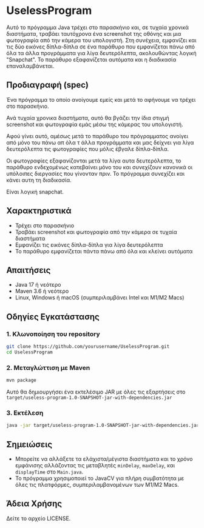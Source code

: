 # UselessProgram

Αυτό το πρόγραμμα Java τρέχει στο παρασκήνιο και, σε τυχαία χρονικά διαστήματα, τραβάει ταυτόχρονα ένα screenshot της οθόνης και μια φωτογραφία από την κάμερα του υπολογιστή. Στη συνέχεια, εμφανίζει και τις δύο εικόνες δίπλα-δίπλα σε ένα παράθυρο που εμφανίζεται πάνω από όλα τα άλλα προγράμματα για λίγα δευτερόλεπτα, ακολουθώντας λογική "Snapchat". Το παράθυρο εξαφανίζεται αυτόματα και η διαδικασία επαναλαμβάνεται.

## Προδιαγραφή (spec)
Ένα πρόγραμμα το οποίο ανοίγουμε εμείς και μετά το αφήνουμε να τρέχει στο παρασκήνιο.

Ανά τυχαία χρονικα διαστήματα, αυτό θα βγάζει την ίδια στιγμή screenshot και φωτογραφία εμάς μέσω της κάμερας του υπολογιστή.

Αφού γίνει αυτό, αμέσως μετά το παράθυρο του πρόγραμματος ανοίγει από μόνο του πάνω απ όλα τ άλλα προγράμματα και μας δείχνει για λίγα δευτερόλεπτα τις φωτογραφίες που μόλις έβγαλε δίπλα-δίπλα.

Οι φωτογραφίες εξαφανίζονται μετά τα λίγα αυτα δευτερόλεπτα, το παράθυρο ενδεχομένως κατεβαίνει μόνο του και συνεχίζουν κανονικά οι υπόλοιπες διεργασίες που γίνονταν πριν. Το πρόγραμμα συνεχίζει και κάνει αυτη τη διαδικασία.

Είναι λογική snapchat.

## Χαρακτηριστικά
- Τρέχει στο παρασκήνιο
- Τραβάει screenshot και φωτογραφία από την κάμερα σε τυχαία διαστήματα
- Εμφανίζει τις εικόνες δίπλα-δίπλα για λίγα δευτερόλεπτα
- Το παράθυρο εμφανίζεται πάντα πάνω από όλα και κλείνει αυτόματα

## Απαιτήσεις
- Java 17 ή νεότερο
- Maven 3.6 ή νεότερο
- Linux, Windows ή macOS (συμπεριλαμβάνει Intel και M1/M2 Macs)

## Οδηγίες Εγκατάστασης

### 1. Κλωνοποίηση του repository
```bash
git clone https://github.com/yourusername/UselessProgram.git
cd UselessProgram
```

### 2. Μεταγλώττιση με Maven
```bash
mvn package
```
Αυτό θα δημιουργήσει ένα εκτελέσιμο JAR με όλες τις εξαρτήσεις στο `target/useless-program-1.0-SNAPSHOT-jar-with-dependencies.jar`

### 3. Εκτέλεση
```bash
java -jar target/useless-program-1.0-SNAPSHOT-jar-with-dependencies.jar
```

## Σημειώσεις
- Μπορείτε να αλλάξετε τα ελάχιστα/μέγιστα διαστήματα και το χρόνο εμφάνισης αλλάζοντας τις μεταβλητές `minDelay`, `maxDelay`, και `displayTime` στο `Main.java`.
- Το πρόγραμμα χρησιμοποιεί το JavaCV για πλήρη συμβατότητα με όλες τις πλατφόρμες, συμπεριλαμβανομένων των M1/M2 Macs.

## Άδεια Χρήσης
Δείτε το αρχείο LICENSE.

